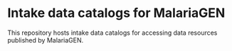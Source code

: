 # Intake data catalogs for MalariaGEN

This repository hosts intake data catalogs for accessing data resources published by MalariaGEN.

